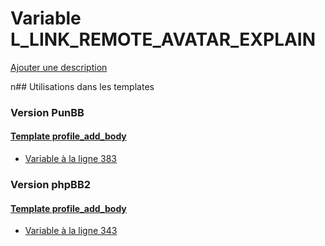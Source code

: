 # Variable L_LINK_REMOTE_AVATAR_EXPLAIN
[Ajouter une description](https://fa-tvars.appspot.com/L_LINK_REMOTE_AVATAR_EXPLAIN)

n## Utilisations dans les templates

### Version PunBB

#### [Template profile_add_body](punbb/profile_add_body.md)
* [Variable à la ligne 383](../punbb/profile_add_body.tpl#L383)

### Version phpBB2

#### [Template profile_add_body](subsilver/profile_add_body.md)
* [Variable à la ligne 343](../subsilver/profile_add_body.tpl#L343)
